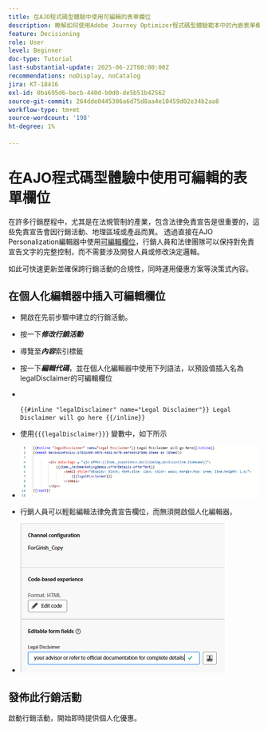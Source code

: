 ```yaml
---
title: 在AJO程式碼型體驗中使用可編輯的表單欄位
description: 瞭解如何使用Adobe Journey Optimizer程式碼型體驗範本中的內嵌表單欄位建立可編輯的內容區塊，讓行銷人員能夠使用動態、可重複使用的行銷活動內容。
feature: Decisioning
role: User
level: Beginner
doc-type: Tutorial
last-substantial-update: 2025-06-22T00:00:00Z
recommendations: noDisplay, noCatalog
jira: KT-18416
exl-id: 0ba695d6-becb-440d-b0d0-de5b51b42562
source-git-commit: 264dde0445306a6d75d8aa4e10459d02e34b2aa8
workflow-type: tm+mt
source-wordcount: '198'
ht-degree: 1%

---
```


# 在AJO程式碼型體驗中使用可編輯的表單欄位

在許多行銷歷程中，尤其是在法規管制的產業，包含法律免責宣告是很重要的，這些免責宣告會因行銷活動、地理區域或產品而異。 透過直接在AJO Personalization編輯器中使用[可編輯欄位](https://experienceleague.adobe.com/en/docs/journey-optimizer-learn/tutorials/channels/code-based-experience-channel/form-fields-in-code-based-experiences)，行銷人員和法律團隊可以保持對免責宣告文字的完整控制，而不需要涉及開發人員或修改決定邏輯。

如此可快速更新並確保跨行銷活動的合規性，同時運用優惠方案等決策式內容。

## 在個人化編輯器中插入可編輯欄位

- 開啟在先前步驟中建立的行銷活動。
- 按一下&#x200B;_&#x200B;**修改行銷活動**&#x200B;_
- 導覽至&#x200B;_&#x200B;**內容**&#x200B;_&#x200B;索引標籤
- 按一下&#x200B;_&#x200B;**編輯代碼**&#x200B;_，並在個人化編輯器中使用下列語法，以預設值插入名為legalDisclaimer的可編輯欄位

- &#x200B;
  <pre><code>&#123;&#123;#inline &quot;legalDisclaimer&quot; name=&quot;Legal Disclaimer&quot;&#125;&#125; Legal Disclaimer will go here &#123;&#123;/inline&#125;&#125;</code></pre>

- 使用<code>{{{legalDisclaimer}}}</code> 變數中，如下所示

- ![可編輯欄位](assets/editable-fields.png)

- 行銷人員可以輕鬆編輯法律免責宣告欄位，而無須開啟個人化編輯器。
- ![可編輯的欄位行銷人員](assets/editable-field-marketer-view.png)



## 發佈此行銷活動

啟動行銷活動，開始即時提供個人化優惠。
